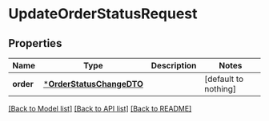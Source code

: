 # UpdateOrderStatusRequest


## Properties
Name | Type | Description | Notes
------------ | ------------- | ------------- | -------------
**order** | [***OrderStatusChangeDTO**](OrderStatusChangeDTO.md) |  | [default to nothing]


[[Back to Model list]](../README.md#models) [[Back to API list]](../README.md#api-endpoints) [[Back to README]](../README.md)


